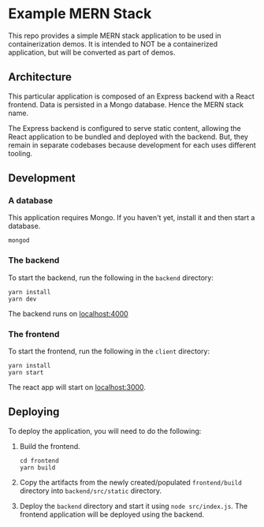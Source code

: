 # Example MERN Stack

This repo provides a simple MERN stack application to be used in containerization demos. It is intended to NOT be a containerized application, but will be converted as part of demos.

## Architecture

This particular application is composed of an Express backend with a React frontend. Data is persisted in a Mongo database. Hence the MERN stack name.

The Express backend is configured to serve static content, allowing the React application to be bundled and deployed with the backend. But, they remain in separate codebases because development for each uses different tooling.

## Development

### A database

This application requires Mongo. If you haven't yet, install it and then start a database.

```
mongod
```

### The backend

To start the backend, run the following in the `backend` directory:

```
yarn install
yarn dev
```

The backend runs on [localhost:4000](http://localhost:4000)

### The frontend

To start the frontend, run the following in the `client` directory:

```
yarn install
yarn start
```

The react app will start on [localhost:3000](http://localhost:3000).


## Deploying

To deploy the application, you will need to do the following:

1. Build the frontend.

    ```
    cd frontend
    yarn build
    ```

1. Copy the artifacts from the newly created/populated `frontend/build` directory into `backend/src/static` directory.

1. Deploy the `backend` directory and start it using `node src/index.js`. The frontend application will be deployed using the backend.
